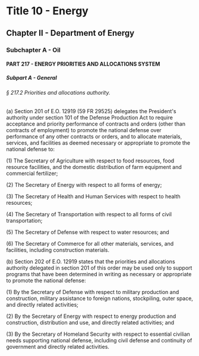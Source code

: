 
# Title 10 - Energy
## Chapter II - Department of Energy
### Subchapter A - Oil
#### PART 217 - ENERGY PRIORITIES AND ALLOCATIONS SYSTEM
##### Subpart A - General
###### § 217.2 Priorities and allocations authority.

(a) Section 201 of E.O. 12919 (59 FR 29525) delegates the President's authority under section 101 of the Defense Production Act to require acceptance and priority performance of contracts and orders (other than contracts of employment) to promote the national defense over performance of any other contracts or orders, and to allocate materials, services, and facilities as deemed necessary or appropriate to promote the national defense to:

(1) The Secretary of Agriculture with respect to food resources, food resource facilities, and the domestic distribution of farm equipment and commercial fertilizer;

(2) The Secretary of Energy with respect to all forms of energy;

(3) The Secretary of Health and Human Services with respect to health resources;

(4) The Secretary of Transportation with respect to all forms of civil transportation;

(5) The Secretary of Defense with respect to water resources; and

(6) The Secretary of Commerce for all other materials, services, and facilities, including construction materials.

(b) Section 202 of E.O. 12919 states that the priorities and allocations authority delegated in section 201 of this order may be used only to support programs that have been determined in writing as necessary or appropriate to promote the national defense:

(1) By the Secretary of Defense with respect to military production and construction, military assistance to foreign nations, stockpiling, outer space, and directly related activities;

(2) By the Secretary of Energy with respect to energy production and construction, distribution and use, and directly related activities; and

(3) By the Secretary of Homeland Security with respect to essential civilian needs supporting national defense, including civil defense and continuity of government and directly related activities.
